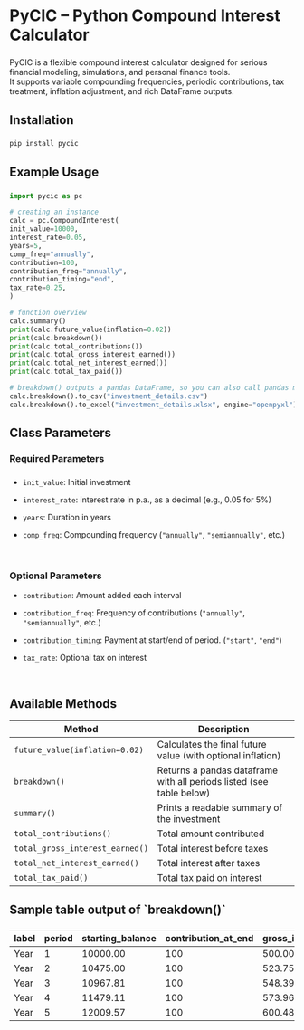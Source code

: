 <h1 align="left">PyCIC – Python Compound Interest Calculator</h1>

###

<p align="left">PyCIC is a flexible compound interest calculator designed for serious financial modeling, simulations, and personal finance tools.<br>It supports variable compounding frequencies, periodic contributions, tax treatment, inflation adjustment, and rich DataFrame outputs.</p>

###

<h2 align="left">Installation</h2>

###

```bash
pip install pycic
```

###

<h2 align="left">Example Usage</h2>

###

```python
import pycic as pc

# creating an instance
calc = pc.CompoundInterest(
init_value=10000,
interest_rate=0.05,
years=5,
comp_freq="annually",
contribution=100,
contribution_freq="annually",
contribution_timing="end",
tax_rate=0.25,
)

# function overview
calc.summary()
print(calc.future_value(inflation=0.02))
print(calc.breakdown())
print(calc.total_contributions())
print(calc.total_gross_interest_earned())
print(calc.total_net_interest_earned())
print(calc.total_tax_paid())

# breakdown() outputs a pandas DataFrame, so you can also call pandas methods on it
calc.breakdown().to_csv("investment_details.csv")
calc.breakdown().to_excel("investment_details.xlsx", engine="openpyxl")
```

###

<h2 align="left">Class Parameters</h2>

###

<h3 align="left">Required Parameters</h2>

###

- `init_value`: Initial investment

- `interest_rate`: interest rate in p.a., as a decimal (e.g., 0.05 for 5%)

- `years`: Duration in years

- `comp_freq`: Compounding frequency (`"annually"`, `"semiannually"`, etc.)

<br>

<h3 align="left">Optional Parameters</h2>

- `contribution`: Amount added each interval

- `contribution_freq`: Frequency of contributions (`"annually"`, `"semiannually"`, etc.)

- `contribution_timing`: Payment at start/end of period. (`"start"`, `"end"`)

- `tax_rate`: Optional tax on interest

<br>

<h2 align="left">Available Methods</h2>

| Method                          | Description                                                          |
| ------------------------------- | -------------------------------------------------------------------- |
| `future_value(inflation=0.02)`  | Calculates the final future value (with optional inflation)          |
| `breakdown()`                   | Returns a pandas dataframe with all periods listed (see table below) |
| `summary()`                     | Prints a readable summary of the investment                          |
| `total_contributions()`         | Total amount contributed                                             |
| `total_gross_interest_earned()` | Total interest before taxes                                          |
| `total_net_interest_earned()`   | Total interest after taxes                                           |
| `total_tax_paid()`              | Total tax paid on interest                                           |

###

<h2 align="left">Sample table output of `breakdown()`</h2>

###

| label | period | starting_balance | contribution_at_end | gross_interest | net_interest | tax_paid | ending_balance |
| ----- | ------ | ---------------- | ------------------- | -------------- | ------------ | -------- | -------------- |
| Year  | 1      | 10000.00         | 100                 | 500.00         | 375.00       | 125.00   | 10475.00       |
| Year  | 2      | 10475.00         | 100                 | 523.75         | 392.81       | 130.94   | 10967.81       |
| Year  | 3      | 10967.81         | 100                 | 548.39         | 411.29       | 137.10   | 11479.11       |
| Year  | 4      | 11479.11         | 100                 | 573.96         | 430.47       | 143.49   | 12009.57       |
| Year  | 5      | 12009.57         | 100                 | 600.48         | 450.36       | 150.12   | 12559.93       |
